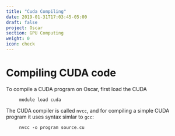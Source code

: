 ```yaml
---
title: "Cuda Compiling"
date: 2019-01-31T17:03:45-05:00
draft: false
project: Oscar
section: GPU Computing
weight: 0
icon: check
---
```


# Compiling CUDA code

To compile a CUDA program on Oscar, first load the CUDA

````
     module load cuda
````

The CUDA compiler is called `nvcc`, and for compiling a simple CUDA
program it uses syntax simlar to `gcc`:

````
     nvcc -o program source.cu
````
